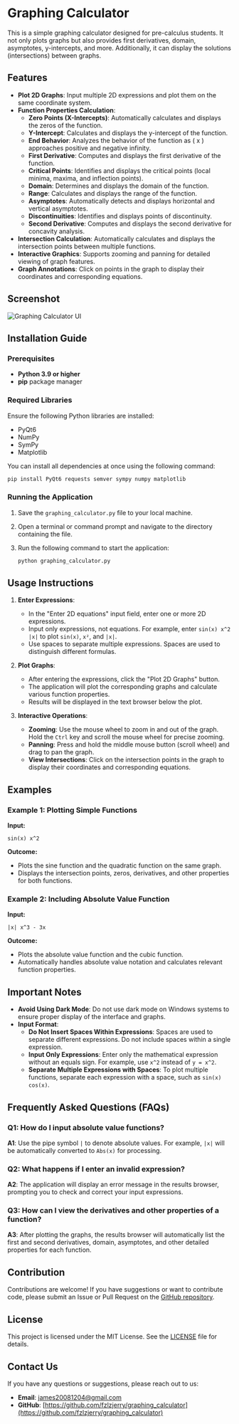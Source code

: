 # Graphing Calculator

This is a simple graphing calculator designed for pre-calculus students. It not only plots graphs but also provides first derivatives, domain, asymptotes, y-intercepts, and more. Additionally, it can display the solutions (intersections) between graphs.

## Features

- **Plot 2D Graphs**: Input multiple 2D expressions and plot them on the same coordinate system.
- **Function Properties Calculation**:
    - **Zero Points (X-Intercepts)**: Automatically calculates and displays the zeros of the function.
    - **Y-Intercept**: Calculates and displays the y-intercept of the function.
    - **End Behavior**: Analyzes the behavior of the function as \( x \) approaches positive and negative infinity.
    - **First Derivative**: Computes and displays the first derivative of the function.
    - **Critical Points**: Identifies and displays the critical points (local minima, maxima, and inflection points).
    - **Domain**: Determines and displays the domain of the function.
    - **Range**: Calculates and displays the range of the function.
    - **Asymptotes**: Automatically detects and displays horizontal and vertical asymptotes.
    - **Discontinuities**: Identifies and displays points of discontinuity.
    - **Second Derivative**: Computes and displays the second derivative for concavity analysis.
- **Intersection Calculation**: Automatically calculates and displays the intersection points between multiple functions.
- **Interactive Graphics**: Supports zooming and panning for detailed viewing of graph features.
- **Graph Annotations**: Click on points in the graph to display their coordinates and corresponding equations.

## Screenshot

![Graphing Calculator UI](https://ice.frostsky.com/2024/10/23/93aa0a1f85f2022dda0966ba84367775.png)

## Installation Guide

### Prerequisites

- **Python 3.9 or higher**
- **pip** package manager

### Required Libraries

Ensure the following Python libraries are installed:

- PyQt6
- NumPy
- SymPy
- Matplotlib

You can install all dependencies at once using the following command:

```bash
pip install PyQt6 requests semver sympy numpy matplotlib
```

### Running the Application

1. Save the `graphing_calculator.py` file to your local machine.
2. Open a terminal or command prompt and navigate to the directory containing the file.
3. Run the following command to start the application:

    ```bash
    python graphing_calculator.py
    ```

## Usage Instructions

1. **Enter Expressions**:
    - In the "Enter 2D equations" input field, enter one or more 2D expressions.
    - Input only expressions, not equations. For example, enter `sin(x) x^2 |x|` to plot `sin(x)`, `x²`, and `|x|`.
    - Use spaces to separate multiple expressions. Spaces are used to distinguish different formulas.

2. **Plot Graphs**:
    - After entering the expressions, click the "Plot 2D Graphs" button.
    - The application will plot the corresponding graphs and calculate various function properties.
    - Results will be displayed in the text browser below the plot.

3. **Interactive Operations**:
    - **Zooming**: Use the mouse wheel to zoom in and out of the graph. Hold the `Ctrl` key and scroll the mouse wheel for precise zooming.
    - **Panning**: Press and hold the middle mouse button (scroll wheel) and drag to pan the graph.
    - **View Intersections**: Click on the intersection points in the graph to display their coordinates and corresponding equations.

## Examples

### Example 1: Plotting Simple Functions

**Input:**
```
sin(x) x^2
```

**Outcome:**
- Plots the sine function and the quadratic function on the same graph.
- Displays the intersection points, zeros, derivatives, and other properties for both functions.

### Example 2: Including Absolute Value Function

**Input:**
```
|x| x^3 - 3x
```

**Outcome:**
- Plots the absolute value function and the cubic function.
- Automatically handles absolute value notation and calculates relevant function properties.

## Important Notes

- **Avoid Using Dark Mode**: Do not use dark mode on Windows systems to ensure proper display of the interface and graphs.
- **Input Format**:
    - **Do Not Insert Spaces Within Expressions**: Spaces are used to separate different expressions. Do not include spaces within a single expression.
    - **Input Only Expressions**: Enter only the mathematical expression without an equals sign. For example, use `x^2` instead of `y = x^2`.
    - **Separate Multiple Expressions with Spaces**: To plot multiple functions, separate each expression with a space, such as `sin(x) cos(x)`.

## Frequently Asked Questions (FAQs)

### Q1: How do I input absolute value functions?

**A1**: Use the pipe symbol `|` to denote absolute values. For example, `|x|` will be automatically converted to `Abs(x)` for processing.

### Q2: What happens if I enter an invalid expression?

**A2**: The application will display an error message in the results browser, prompting you to check and correct your input expressions.

### Q3: How can I view the derivatives and other properties of a function?

**A3**: After plotting the graphs, the results browser will automatically list the first and second derivatives, domain, asymptotes, and other detailed properties for each function.

## Contribution

Contributions are welcome! If you have suggestions or want to contribute code, please submit an Issue or Pull Request on the [GitHub repository](https://github.com/fzlzjerry/graphing_calculator).

## License

This project is licensed under the MIT License. See the [LICENSE](LICENSE) file for details.

## Contact Us

If you have any questions or suggestions, please reach out to us:

- **Email**: james20081204@gmail.com
- **GitHub**: [https://github.com/fzlzjerry/graphing_calculator](https://github.com/fzlzjerry/graphing_calculator)